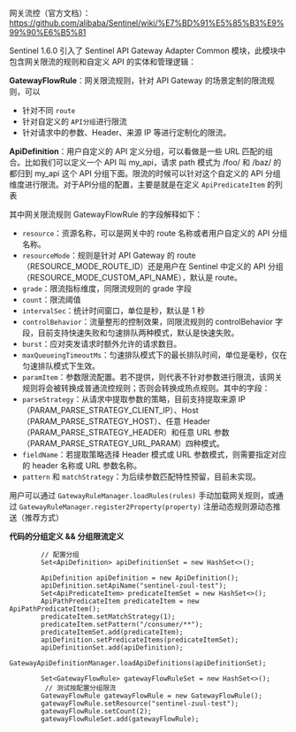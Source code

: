
网关流控（官方文档）：https://github.com/alibaba/Sentinel/wiki/%E7%BD%91%E5%85%B3%E9%99%90%E6%B5%81

Sentinel 1.6.0 引入了 Sentinel API Gateway Adapter Common 模块，此模块中包含网关限流的规则和自定义 API 的实体和管理逻辑：

**GatewayFlowRule**：网关限流规则，针对 API Gateway 的场景定制的限流规则，可以
- 针对不同 `route` 
- 针对自定义的 `API分组`进行限流
- 针对请求中的参数、Header、来源 IP 等进行定制化的限流。

**ApiDefinition**：用户自定义的 API 定义分组，可以看做是一些 URL 匹配的组合。比如我们可以定义一个 API 叫 my_api，请求 path 模式为 /foo/ 和 /baz/ 的都归到 my_api 这个 API 分组下面。限流的时候可以针对这个自定义的 API 分组维度进行限流。对于API分组的配置，主要是就是在定义 `ApiPredicateItem` 的列表

其中网关限流规则 GatewayFlowRule 的字段解释如下：

- `resource`：资源名称，可以是网关中的 route 名称或者用户自定义的 API 分组名称。
- `resourceMode`：规则是针对 API Gateway 的 route（RESOURCE_MODE_ROUTE_ID）还是用户在 Sentinel 中定义的 API 分组（RESOURCE_MODE_CUSTOM_API_NAME），默认是 route。
- `grade`：限流指标维度，同限流规则的 grade 字段
- `count`：限流阈值
- `intervalSec`：统计时间窗口，单位是秒，默认是 1 秒
- `controlBehavior`：流量整形的控制效果，同限流规则的 controlBehavior 字段，目前支持快速失败和匀速排队两种模式，默认是快速失败。
- `burst`：应对突发请求时额外允许的请求数目。
- `maxQueueingTimeoutMs`：匀速排队模式下的最长排队时间，单位是毫秒，仅在匀速排队模式下生效。
- `paramItem`：参数限流配置。若不提供，则代表不针对参数进行限流，该网关规则将会被转换成普通流控规则；否则会转换成热点规则。其中的字段：
- `parseStrategy`：从请求中提取参数的策略，目前支持提取来源 IP（PARAM_PARSE_STRATEGY_CLIENT_IP）、Host（PARAM_PARSE_STRATEGY_HOST）、任意 Header（PARAM_PARSE_STRATEGY_HEADER）和任意 URL 参数（PARAM_PARSE_STRATEGY_URL_PARAM）四种模式。
- `fieldName`：若提取策略选择 Header 模式或 URL 参数模式，则需要指定对应的 header 名称或 URL 参数名称。
- `pattern` 和 `matchStrategy`：为后续参数匹配特性预留，目前未实现。

用户可以通过 `GatewayRuleManager.loadRules(rules)` 手动加载网关规则，或通过 `GatewayRuleManager.register2Property(property)` 注册动态规则源动态推送（推荐方式）


**代码的分组定义 && 分组限流定义**

```
		// 配置分组
        Set<ApiDefinition> apiDefinitionSet = new HashSet<>();

        ApiDefinition apiDefinition = new ApiDefinition();
        apiDefinition.setApiName("sentinel-zuul-test");
        Set<ApiPredicateItem> predicateItemSet = new HashSet<>();
        ApiPathPredicateItem predicateItem = new ApiPathPredicateItem();
        predicateItem.setMatchStrategy(1);
        predicateItem.setPattern("/consumer/**");
        predicateItemSet.add(predicateItem);
        apiDefinition.setPredicateItems(predicateItemSet);
        apiDefinitionSet.add(apiDefinition);
        GatewayApiDefinitionManager.loadApiDefinitions(apiDefinitionSet);
        
        Set<GatewayFlowRule> gatewayFlowRuleSet = new HashSet<>();
         // 测试按配置分组限流
        GatewayFlowRule gatewayFlowRule = new GatewayFlowRule();
        gatewayFlowRule.setResource("sentinel-zuul-test");
        gatewayFlowRule.setCount(2);
        gatewayFlowRuleSet.add(gatewayFlowRule);
```















